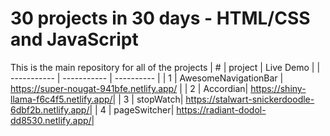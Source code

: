 
# 30 projects in 30 days - HTML/CSS and  JavaScript
This is the main repository for all of the projects 
| # | project | Live Demo |
| ----------- | ----------- | ---------- |
| 1 | AwesomeNavigationBar | https://super-nougat-941bfe.netlify.app/ |
| 2 | Accordian| https://shiny-llama-f6c4f5.netlify.app/|
| 3 | stopWatch| https://stalwart-snickerdoodle-6dbf2b.netlify.app/|
| 4 | pageSwitcher| https://radiant-dodol-dd8530.netlify.app/|

